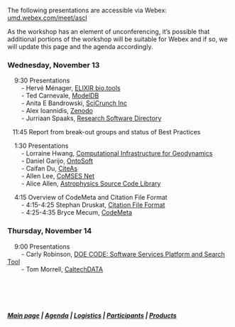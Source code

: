 The following presentations are accessible via Webex: [umd.webex.com/meet/ascl](https://umd.webex.com/meet/ascl)  

As the workshop has an element of unconferencing, it’s possible that additional portions of the workshop will be suitable for Webex and if so, we will update this page and the agenda accordingly. 

### Wednesday, November 13    
 &nbsp; &nbsp; 9:30 Presentations  
  &nbsp; &nbsp; &nbsp; &nbsp; - Hervé Ménager, [ELIXIR bio.tools](https://bio.tools/)   
  &nbsp; &nbsp; &nbsp; &nbsp; - Ted Carnevale, [ModelDB](https://senselab.med.yale.edu/modeldb/)   
  &nbsp; &nbsp; &nbsp; &nbsp; - Anita E Bandrowski, [SciCrunch Inc](https://scicrunch.org/)   
  &nbsp; &nbsp; &nbsp; &nbsp; - Alex Ioannidis, [Zenodo](https://zenodo.org/)  
  &nbsp; &nbsp; &nbsp; &nbsp; - Jurriaan Spaaks, [Research Software Directory](https://www.research-software.nl/) 
  
  &nbsp; &nbsp;11:45    Report from break-out groups and status of Best Practices
  
 &nbsp; &nbsp; 1:30    Presentations    
 &nbsp; &nbsp; &nbsp; &nbsp; - Lorraine Hwang, [Computational Infrastructure for Geodynamics](https://geodynamics.org/)  
 &nbsp; &nbsp; &nbsp; &nbsp; - Daniel Garijo, [OntoSoft](http://www.ontosoft.org/)   
 &nbsp; &nbsp; &nbsp; &nbsp; - Caifan Du, [CiteAs](http://citeas.org/)  
 &nbsp; &nbsp; &nbsp; &nbsp; - Allen Lee, [CoMSES Net](https://www.comses.net/)  
 &nbsp; &nbsp; &nbsp; &nbsp; - Alice Allen, [Astrophysics Source Code Library](http://ascl.net/)  
 
 &nbsp; &nbsp; 4:15    Overview of CodeMeta and Citation File Format  
 &nbsp; &nbsp; &nbsp; &nbsp; - 4:15-4:25    Stephan Druskat, [Citation File Format](https://citation-file-format.github.io/)  
 &nbsp; &nbsp; &nbsp; &nbsp; - 4:25-4:35    Bryce Mecum, [CodeMeta](https://codemeta.github.io/)  

### Thursday, November 14     
 &nbsp; &nbsp;  9:00    Presentations  
 &nbsp; &nbsp; &nbsp; &nbsp; - Carly Robinson, [DOE CODE: Software Services Platform and Search Tool](https://www.osti.gov/doecode/)      
 &nbsp; &nbsp; &nbsp; &nbsp; - Tom Morrell, [CaltechDATA](https://data.caltech.edu/)  
  &nbsp; &nbsp;   
  &nbsp; &nbsp;    
  &nbsp; &nbsp;    
  &nbsp; &nbsp; 
##### [Main page](https://asclnet.github.io/SWRegistryWorkshop/) | [Agenda](https://asclnet.github.io/SWRegistryWorkshop/Agenda.html) | [Logistics](https://asclnet.github.io/SWRegistryWorkshop/Logistics.html) | [Participants](https://asclnet.github.io/SWRegistryWorkshop/Participants.html) | [Products](Products/Products.md)   
